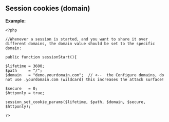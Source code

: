 
Session cookies (domain)
-------

**Example:**



    <?php

	//Whenever a session is started, and you want to share it over different domains, the domain value should be set to the specific domain:

	public function sessionStart(){

	$lifetime = 3600;
	$path     = "/";
	$domain   = "demo.yourdomain.com";  // <--  the Configure domains, do not use .yourdomain.com (wildcard) this increases the attack surface!

	$secure   = 0;
	$httponly = true;

	session_set_cookie_params($lifetime, $path, $domain, $secure, $httponly);

	?>


	
